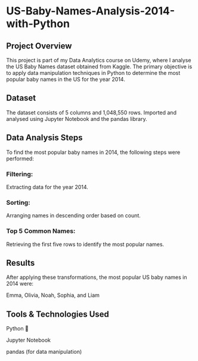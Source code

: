 # US-Baby-Names-Analysis-2014-with-Python

## Project Overview

This project is part of my Data Analytics course on Udemy, where I analyse the US Baby Names dataset obtained from Kaggle. The primary objective is to apply data manipulation techniques in Python to determine the most popular baby names in the US for the year 2014.


## Dataset

The dataset consists of 5 columns and 1,048,550 rows.
Imported and analysed using Jupyter Notebook and the pandas library.

## Data Analysis Steps

To find the most popular baby names in 2014, the following steps were performed:

### Filtering: 
Extracting data for the year 2014.
### Sorting: 
Arranging names in descending order based on count.
### Top 5 Common Names: 
Retrieving the first five rows to identify the most popular names.

## Results
After applying these transformations, the most popular US baby names in 2014 were:

Emma, Olivia, Noah, Sophia, and Liam

## Tools & Technologies Used
Python 🐍

Jupyter Notebook

pandas (for data manipulation)
